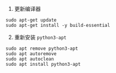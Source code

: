 1. 更新编译器
```shell
sudo apt-get update
sudo apt-get install -y build-essential
```
2. 重新安装 `python3-apt`
```shell
sudo apt remove python3-apt
sudo apt autoremove
sudo apt autoclean
sudo apt install python3-apt
```
